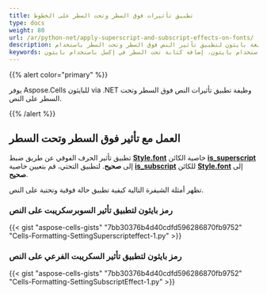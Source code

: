 ```yaml
---
title: تطبيق تأثيرات فوق السطر وتحت السطر على الخطوط
type: docs
weight: 80
url: /ar/python-net/apply-superscript-and-subscript-effects-on-fonts/
description: الرمز البرمجي بلغة بايثون لتطبيق تأثير النص فوق السطر وتحت السطر باستخدام Aspose.Cells للبايثون via .NET API.
keywords: الكتابة فوق السطر في إكسل باستخدام بايثون، الكتابة تحت السطر في إكسل باستخدام بايثون، تطبيق تأثير السطر العلوي والسفلي في إكسل باستخدام بايثون، إدراج كتابة فوق أو تحت السطر في إكسل باستخدام بايثون، إضافة كتابة فوق أو تحت السطر في إكسل باستخدام بايثون، إضافة كتابة فوق السطر وتحت السطر في إكسل باستخدام بايثون، إضافة كتابة فوق السطر في إكسل باستخدام بايثون، إضافة كتابة تحت السطر في إكسل باستخدام بايثون.
---
```


{{% alert color="primary" %}}

يوفر Aspose.Cells للبايثون via .NET وظيفة تطبيق تأثيرات النص فوق السطر وتحت السطر على النص.

{{% /alert %}}

## **العمل مع تأثير فوق السطر وتحت السطر**

تطبيق تأثير الحرف الفوقي عن طريق ضبط [**Style.font**](https://reference.aspose.com/cells/python-net/aspose.cells/font) خاصية الكائن [**is_superscript**](https://reference.aspose.com/cells/python-net/aspose.cells/font/is_superscript) إلى **صحيح**. لتطبيق التحتي، قم بتعيين خاصية [**is_subscript**](https://reference.aspose.com/cells/python-net/aspose.cells/font/is_subscript) للكائن [**Style.font**](https://reference.aspose.com/cells/python-net/aspose.cells/font) إلى **صحيح**.

تظهر أمثلة الشيفرة التالية كيفية تطبيق حالة فوقية وتحتية على النص.

### رمز بايثون لتطبيق تأثير السوبرسكريبت على النص

{{< gist "aspose-cells-gists" "7bb30376b4d40cdfd596286870fb9752" "Cells-Formatting-SettingSuperscripteffect-1.py" >}}

### رمز بايثون لتطبيق تأثير السكريبت الفرعي على النص

{{< gist "aspose-cells-gists" "7bb30376b4d40cdfd596286870fb9752" "Cells-Formatting-SettingSubscriptEffect-1.py" >}}

